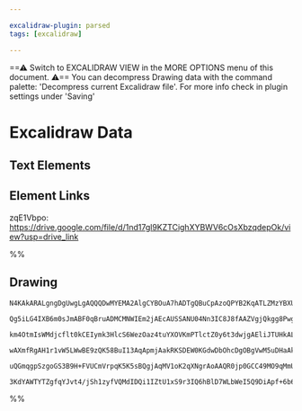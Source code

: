 ```yaml
---

excalidraw-plugin: parsed
tags: [excalidraw]

---
```

==⚠  Switch to EXCALIDRAW VIEW in the MORE OPTIONS menu of this document. ⚠== You can decompress Drawing data with the command palette: 'Decompress current Excalidraw file'. For more info check in plugin settings under 'Saving'


# Excalidraw Data
## Text Elements
## Element Links
zqE1Vbpo: https://drive.google.com/file/d/1nd17gl9KZTCighXYBWV6cOsXbzqdepOk/view?usp=drive_link

%%
## Drawing
```compressed-json
N4KAkARALgngDgUwgLgAQQQDwMYEMA2AlgCYBOuA7hADTgQBuCpAzoQPYB2KqATLZMzYBXUtiRoIACyhQ4zZAHoFAc0JRJQgEYA6bGwC2CgF7N6hbEcK4OCtptbErHALRY8RMpWdx8Q1TdIEfARcZgRmBShcZQUebQAWbQBGGjoghH0EDihmbgBtcDBQMBLoeHF0DM0EYmJcTWDUkshGFnYuNB4ADgAGflLW1k4AOU4xbiSkgFYugGZJ2YA2JP7I

Qg5iLG4IXB6m0sJmABF0qBruADMCMNWIEm2jAEcAUSSANU04Nn3IC8J8fAAZVgjQkgg8PwgzCgpDYAGsEAB1Ejqbh8QoCGHwhDAmCg9Dg+63WF+SQccK5NArDEQNhwXDYNQwCY9Po06zKfFs5oQTDcZzxHhTbSLHg9ACc0x6sx4iwA7OLFrdmWhnElxXLtPNxfFdXr9UqadDYQiAMJsfBsUjbADESQQ9vtkM0DLhyhJG3NlutEhh1mY9MC2UhFBR

km4OtmIsWMdjcflt0kCEIymk3HlcS6WezOaz4tuYXOVKmPTlctZ0y6t3dwjgAEliJTUHkALq3C7kTIN7gcIQA4nCDbk5hN4o82CIbizDEAX1umkHxGewUy2SbrduQjgdTOxAmctlPXliym8XFXXRPKIHDh22ksnkSjIhEY2mUbDYnIQugMCj+wQUYgFCSDYkjlTlxQAaQALQAFVNFNJAADQATQAIURN5FmwAB5ZgkM0J5NjgHC4QUMwEAoAB+IQA

wAXmfRgAH1r1vW5LWwBE9zQK58BuI13AqApmjAakRKSDEW0KGdwDbOhcDgOBgVwM5uDHaAk0ybYiFTKB9gYQhKLQ10ayET0LStW0Lmsmz9OwEQgygOszn0YETQQL1LIkO0HV8uyHKyJyXOMzjTPM71tj9DgA1wRz/NIRznIyAAxf4gRBCooQtIlCggeyEsCpLXKxBFkWIVFOn6PKAuyIq3OxXF8SyiEqvyxKXIAJWEVNhybMTIDawqXJw+lGVgFl

uQGmqgpSzgoGS3B9H+FVUCmVrpqK5K5sBQgjAqMV1oK2qXNgrAoAAQR0jp0GCC49MO9qMmU0gLoStgKCTXBuNQXt+1ywbjoyZ4NnOt6PpCb6djB+LHv0UHYQoWDym2D09yq5hsFhAEkO4ctxW0KYph4bo5RmJJFnFSV0cxi18BQtEeESQmknicsZgvWYplmKqjA/fQ1JpegCCECoem0Lopmkh6hoyLqzOIXqUcXfT3RIHa9rRSaIFV4hgQQOBuDW

3KdYAWTYTZgfqYJvt4/jSh1zyfVQMdIDQi1IZtU1xS9r3IQ6hBlD7WLbWeI5Q9DiApf+6b6oREaoHaJtfvwKqO0WhB/Y2Jh1mUAWeSyK2i1QGERdubAiANtAS4QW4OHT7hq9uYQoGvCpq6j0o7AAKwQbAckBOu4DNi264aIvbZr3KGQTxhYI/fA89KCdMrCYI+/aSF7OhAwkcnNBk/YthOPH65J6vUILvX2f557Pt8Gk8A5zof9wjUmSZyAA
```
%%